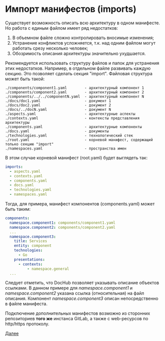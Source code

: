 # Импорт манифестов (imports)
Существует возможность описать всю архитектуру в одном манифесте. Но работа с единым файлом имеет
ряд недостатков:
1. В объемном файле сложно контролировать вносимые изменения;
2. Устранение конфликтов усложняется, т.к. над одним файлом могут работать срезу несколько человек;
3. Обозримость описания архитектуры значительно ухудшается.

Рекомендуется использовать структуру файлов и папок для устранения этих недостатков. Например,
в отдельном файле развивать каждую секцию. Это позволяет сделать секция "import".
Файловая структура может быть такой:
```text
./components/component1.yaml        - архитектурный компонент 1
./components/component2.yaml        - архитектурный компонент 2
./components/../../componentN.yaml  - архитектурный компонент N
./docs/doc1.yaml                    - документ 1
./docs/doc2.yaml                    - документ 2
./docs/../docN.yaml                 - документ N
./aspects.yaml                      - архитектурные аспекты
./contexts.yaml                     - контексты представления архитектуры
./components.yaml                   - архитектурные компоненты
./docs.yaml                         - документы
./technologies.yaml                 - технологический стек
./root.yaml                         - корневой манифест, содержащий только секцию "import"
./namespaces.yaml                   - пространства имен
```

В этом случае корневой манифест (root.yaml) будет выглядеть так:

```yaml
imports:
  - aspects.yaml
  - contexts.yaml
  - components.yaml
  - docs.yaml
  - technologies.yaml
  - namespaces.yaml
```

Тогда, для примера, манифест компонентов (components.yaml) может быть таким:
```yaml
components:
  namespace.component1: components/component1.yaml
  namespace.component2: components/component2.yaml
  ...
  namespace.component3:
    title: Services
    entity: component
    technologies:
      - Go
    presentations:
      - contexts:
          - namespace.general
  ...
```
Следует отметить, что DocHub позволяет указывать описание объектов ссылками. В данном примере
для _namespace\.component1_ и _namespace\.component2_ указана ссылка (относительная) на файл описания.
Компонент _namespace\.component3_ описан непосредственно в файле манифеста.

Подключение дополнительных манифестов возможно из сторонних репозиториев **того же** инстанса GitLab,
а также с web-ресурсов по http/https протоколу. 

[Далее](/docs/dochub_namespaces)
